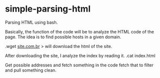 # simple-parsing-html
Parsing HTML using bash.

Basically, the function of the code will be to analyze the HTML code of the page. The idea is to find possible hosts in a given domain.

.wget [site.com.br](http://site.com.br) > will download the html of the site.

After downloading the site, I analyze the index by reading it.
.cat index.html

Get possible addresses and fetch something in the code fetch that to filter and pull something clean.
